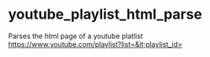 # youtube_playlist_html_parse
Parses the html page of a youtube platlist https://www.youtube.com/playlist?list=&lt;playlist_id>
